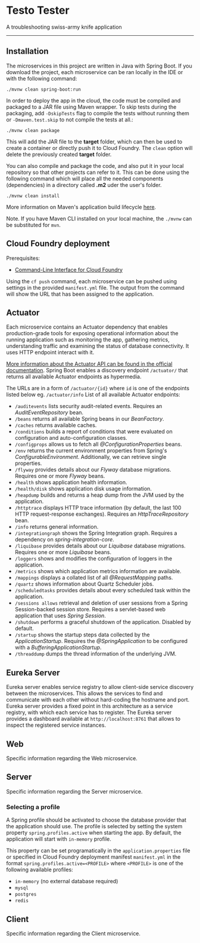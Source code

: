 # Testo Tester
A troubleshooting swiss-army knife application

---

## Installation
The microservices in this project are written in Java with Spring Boot. If you download the project, each microservice can be ran locally in the IDE or with the following command:
```
./mvnw clean spring-boot:run
```
In order to deploy the app in the cloud, the code must be compiled and packaged to a JAR file using Maven wrapper. To skip tests during the packaging, add `-DskipTests` flag to compile the tests without running them or `-Dmaven.test.skip` to not compile the tests at all.:
```
./mvnw clean package
```
This will add the JAR file to the **target** folder, which can then be used to create a container or directly push it to Cloud Foundry. The `clean` option will delete the previously created **target** folder.

You can also compile and package the code, and also put it in your local repository so that other projects can refer to it. This can be done using the following command which will place all the needed components (dependencies) in a directory called **.m2** uder the user's folder.
```
./mvnw clean install
```
More information on Maven's application build lifecycle [here](https://maven.apache.org/guides/introduction/introduction-to-the-lifecycle.html).

Note. If you have Maven CLI installed on your local machine, the `./mvnw` can be substituted for `mvn`.

## Cloud Foundry deployment
Prerequisites:
* [Command-Line Interface for Cloud Foundry](http://docs.cloudfoundry.org/cf-cli/)

Using the `cf push` command, each microservice can be pushed using settings in the provided `manifest.yml` file. The output from the command will show the URL that has been assigned to the application.

## Actuator
Each microservice contains an Actuator dependency that enables production-grade tools for exposing operational information about the running application such as monitoring the app, gathering metrics, understanding traffic and examining the status of database connectivity. It uses HTTP endpoint interact with it.

[More information about the Actuator API can be found in the official documentation](https://docs.spring.io/spring-boot/docs/current/actuator-api/htmlsingle/). Spring Boot enables a discovery endpoint `/actuator/` that returns all available Actuator endpoints as hypermedia. 

The URLs are in a form of `/actuator/{id}` where `id` is one of the endpoints listed below eg. `/actuator/info`
List of all available Actuator endpoints:
* `/auditevents` lists security audit-related events. Requires an *AuditEventRepository* bean.
* `/beans` returns all available Spring beans in our *BeanFactory*.
* `/caches` returns available caches.
* `/conditions` builds a report of conditions that were evaluated on configuration and auto-configuration classes.
* `/configprops` allows us to fetch all *@ConfigurationProperties* beans.
* `/env` returns the current environment properties from Spring's *ConfigurableEnvironment*. Additionally, we can retrieve single properties.
* `/flyway` provides details about our *Flyway* database migrations. Requires one or more *Flyway* beans.
* `/health` shows application health information.
* `/health/disk` shows application disk usage information.
* `/heapdump` builds and returns a heap dump from the JVM used by the application.
* `/httptrace` displays HTTP trace information (by default, the last 100 HTTP request-response exchanges). Requires an *HttpTraceRepository* bean.
* `/info` returns general information.
* `/integrationgraph` shows the Spring Integration graph. Requires a dependency on *spring-integration-core*.
* `/liquibase` provides details about our *Liquibase* database migrations. Requires one or more *Liquibase* beans.
* `/loggers` shows and modifies the configuration of loggers in the application.
* `/metrics` shows which application metrics information are available.
* `/mappings` displays a collated list of all *@RequestMapping* paths.
* `/quartz` shows information about Quartz Scheduler jobs.
* `/scheduledtasks` provides details about every scheduled task within the application.
* `/sessions allows` retrieval and deletion of user sessions from a Spring Session-backed session store. Requires a servlet-based web application that uses *Spring Session*.
* `/shutdown` performs a graceful shutdown of the application. Disabled by default.
* `/startup` shows the startup steps data collected by the *ApplicationStartup*. Requires the *@SpringApplication* to be configured with a *BufferingApplicationStartup*.
* `/threaddump` dumps the thread information of the underlying JVM.

## Eureka Server

Eureka server enables service registry to allow client-side service discovery between the microservices. This allows the services to find and communicate with each other without hard-coding the hostname and port. Eureka server provides a fixed point in this architecture as a service registry, with which each service has to register. The Eureka server provides a dashboard available at `http://localhost:8761` that allows to inspect the registered service instances.

## Web

Specific information regarding the Web microservice.

## Server

Specific information regarding the Server microservice.

### Selecting a profile
A Spring profile should be activated to choose the database provider that the application should use. The profile is selected by setting the system property `spring.profiles.active` when starting the app. By default, the application will start with `in-memory` profile. 

This property can be set programatically in the `application.properties` file or specified in Cloud Foundry deployment manifest `manifest.yml` in the format `spring.profiles.active=<PROFILE>` where `<PROFILE>` is one of the following available profiles:

* `in-memory` (no external database required)
* `mysql`
* `postgres`
* `redis`

## Client

Specific information regarding the Client microservice.